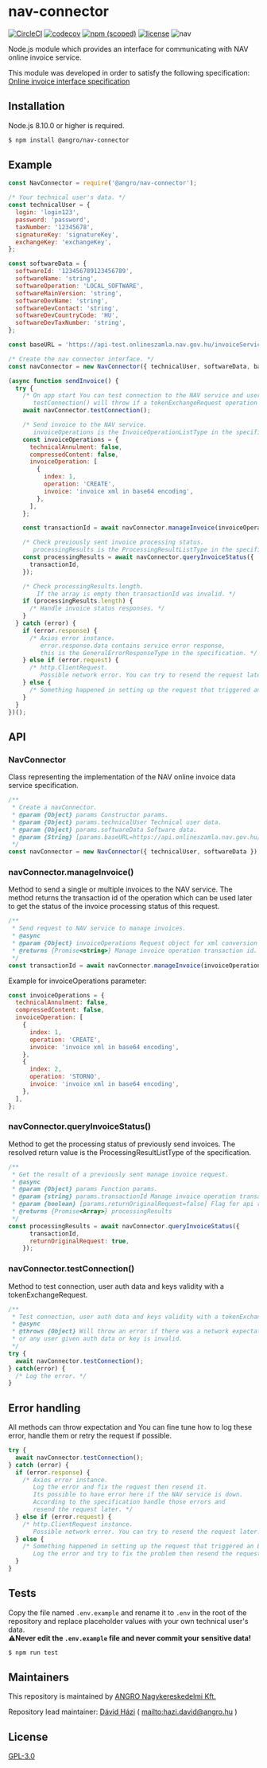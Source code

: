 # nav-connector

[![CircleCI](https://circleci.com/gh/angro-kft/nav-connector.svg?style=shield)](https://circleci.com/gh/angro-kft/nav-connector)
[![codecov](https://codecov.io/gh/angro-kft/nav-connector/branch/dev/graph/badge.svg)](https://codecov.io/gh/angro-kft/nav-connector)
[![npm (scoped)](https://img.shields.io/npm/v/@angro/nav-connector.svg)](https://www.npmjs.com/package/@angro/nav-connector)
[![license](https://img.shields.io/github/license/angro-kft/nav-connector.svg)](https://github.com/angro-kft/nav-connector/blob/dev/LICENSE)
![nav](https://img.shields.io/badge/NAV%20service%20version%20compatible-0.13-blue.svg)

Node.js module which provides an interface for communicating with NAV online invoice service.

This module was developed in order to satisfy the following specification:  
[Online invoice interface specification](https://onlineszamla-test.nav.gov.hu/api/files/container/download/Online%20Szamla_Interfesz%20specifik%C3%A1ci%C3%B3_EN.pdf)

## Installation

Node.js 8.10.0 or higher is required.

```sh
$ npm install @angro/nav-connector
```

## Example

```js
const NavConnector = require('@angro/nav-connector');

/* Your technical user's data. */
const technicalUser = {
  login: 'login123',
  password: 'password',
  taxNumber: '12345678',
  signatureKey: 'signatureKey',
  exchangeKey: 'exchangeKey',
};

const softwareData = {
  softwareId: '123456789123456789',
  softwareName: 'string',
  softwareOperation: 'LOCAL_SOFTWARE',
  softwareMainVersion: 'string',
  softwareDevName: 'string',
  softwareDevContact: 'string',
  softwareDevCountryCode: 'HU',
  softwareDevTaxNumber: 'string',
};

const baseURL = 'https://api-test.onlineszamla.nav.gov.hu/invoiceService/';

/* Create the nav connector interface. */
const navConnector = new NavConnector({ technicalUser, softwareData, baseURL });

(async function sendInvoice() {
  try {
    /* On app start You can test connection to the NAV service and user given data validity.
       testConnection() will throw if a tokenExchangeRequest operation is not successful. */
    await navConnector.testConnection();

    /* Send invoice to the NAV service.
       invoiceOperations is the InvoiceOperationListType in the specification. */
    const invoiceOperations = {
      technicalAnnulment: false,
      compressedContent: false,
      invoiceOperation: [
        {
          index: 1,
          operation: 'CREATE',
          invoice: 'invoice xml in base64 encoding',
        },
      ],
    };

    const transactionId = await navConnector.manageInvoice(invoiceOperations);

    /* Check previously sent invoice processing status.
       processingResults is the ProcessingResultListType in the specification. */
    const processingResults = await navConnector.queryInvoiceStatus({
      transactionId,
    });

    /* Check processingResults.length.
        If the array is empty then transactionId was invalid. */
    if (processingResults.length) {
      /* Handle invoice status responses. */
    }
  } catch (error) {
    if (error.response) {
      /* Axios error instance.
         error.response.data contains service error response,
         this is the GeneralErrorResponseType in the specification. */
    } else if (error.request) {
      /* http.ClientRequest.
         Possible network error. You can try to resend the request later. */
    } else {
      /* Something happened in setting up the request that triggered an Error. */
    }
  }
})();
```
## API

### NavConnector

Class representing the implementation of the NAV online invoice data service specification.

```js
/**
 * Create a navConnector.
 * @param {Object} params Constructor params.
 * @param {Object} params.technicalUser Technical user data.
 * @param {Object} params.softwareData Software data.
 * @param {String} [params.baseURL=https://api.onlineszamla.nav.gov.hu/invoiceService/] Axios baseURL.
 */
const navConnector = new NavConnector({ technicalUser, softwareData });
```

### navConnector.manageInvoice()

Method to send a single or multiple invoices to the NAV service. The method returns the transaction id of the operation which can be used later to get the status of the invoice processing status of this request.

```js
/**
 * Send request to NAV service to manage invoices.
 * @async
 * @param {Object} invoiceOperations Request object for xml conversion and send.
 * @returns {Promise<string>} Manage invoice operation transaction id.
 */
const transactionId = await navConnector.manageInvoice(invoiceOperations);
```

Example for invoiceOperations parameter:  

```js
const invoiceOperations = {
  technicalAnnulment: false,
  compressedContent: false,
  invoiceOperation: [
    {
      index: 1,
      operation: 'CREATE',
      invoice: 'invoice xml in base64 encoding',
    },
    {
      index: 2,
      operation: 'STORNO',
      invoice: 'invoice xml in base64 encoding',
    },
  ],
};
```

### navConnector.queryInvoiceStatus()

Method to get the processing status of previously send invoices. The resolved return value is the ProcessingResultListType of the specification. 

```js
/**
 * Get the result of a previously sent manage invoice request.
 * @async
 * @param {Object} params Function params.
 * @param {string} params.transactionId Manage invoice operation transaction id.
 * @param {boolean} [params.returnOriginalRequest=false] Flag for api response to contain the original invoice.
 * @returns {Promise<Array>} processingResults
 */
const processingResults = await navConnector.queryInvoiceStatus({
      transactionId,
      returnOriginalRequest: true,
    });
```

### navConnector.testConnection()

Method to test connection, user auth data and keys validity with a tokenExchangeRequest.

```js
/**
 * Test connection, user auth data and keys validity with a tokenExchangeRequest.
 * @async
 * @throws {Object} Will throw an error if there was a network expectation
 * or any user given auth data or key is invalid.
 */
try {
  await navConnector.testConnection();
} catch(error) {
  /* Log the error. */
}
```

## Error handling

All methods can throw expectation and You can fine tune how to log these error, handle them or retry the request if possible.

```js
try {
  await navConnector.testConnection();
} catch (error) {
  if (error.response) {
    /* Axios error instance.
       Log the error and fix the request then resend it.
       Its possible to have error here if the NAV service is down.
       According to the specification handle those errors and
       resend the request later. */
  } else if (error.request) {
    /* http.ClientRequest instance. 
       Possible network error. You can try to resend the request later. */
  } else {
    /* Something happened in setting up the request that triggered an Error.
       Log the error and try to fix the problem then resend the request. */
  }
}
```

## Tests

Copy the file named `.env.example` and rename it to `.env` in the root of the repository and replace placeholder values with your own technical user's data.  
⚠️**Never edit the `.env.example` file and never commit your sensitive data!**

```sh
$ npm run test
```

## Maintainers

This repository is maintained by [ANGRO Nagykereskedelmi Kft.](https://angro.hu/)

Repository lead maintainer: [Dávid Házi](https://github.com/kailniris) ( <mailto:hazi.david@angro.hu> )

## License

[GPL-3.0](LICENSE)
